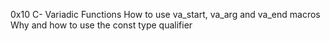 0x10 C- Variadic Functions
How to use va_start, va_arg and va_end macros
Why and how to use the const type qualifier
